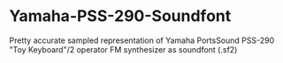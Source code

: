 # Yamaha-PSS-290-Soundfont
Pretty accurate sampled representation of Yamaha PortsSound PSS-290 "Toy Keyboard"/2 operator FM synthesizer as soundfont (.sf2) 
